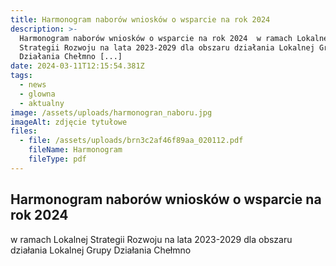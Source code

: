 ```yaml
---
title: Harmonogram naborów wniosków o wsparcie na rok 2024
description: >-
  Harmonogram naborów wniosków o wsparcie na rok 2024  w ramach Lokalnej
  Strategii Rozwoju na lata 2023-2029 dla obszaru działania Lokalnej Grupy
  Działania Chełmno [...]
date: 2024-03-11T12:15:54.381Z
tags:
  - news
  - glowna
  - aktualny
image: /assets/uploads/harmonogran_naboru.jpg
imageAlt: zdjęcie tytułowe
files:
  - file: /assets/uploads/brn3c2af46f89aa_020112.pdf
    fileName: Harmonogram
    fileType: pdf
---
```

## Harmonogram naborów wniosków o wsparcie na rok 2024 w ramach Lokalnej Strategii Rozwoju na lata 2023-2029 dla obszaru działania Lokalnej Grupy Działania Chełmno

##
